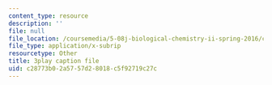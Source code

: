 ```yaml
---
content_type: resource
description: ''
file: null
file_location: /coursemedia/5-08j-biological-chemistry-ii-spring-2016/c28773b02a5757d28018c5f92719c27c_0mdGZG9DDJY.vtt
file_type: application/x-subrip
resourcetype: Other
title: 3play caption file
uid: c28773b0-2a57-57d2-8018-c5f92719c27c
---
```


